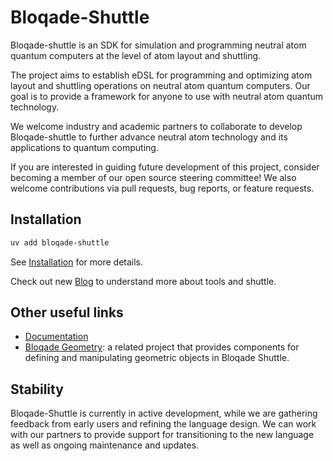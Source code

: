 # Bloqade-Shuttle

Bloqade-shuttle is an SDK for simulation and programming neutral atom quantum computers
at the level of atom layout and  shuttling.

The project aims to establish eDSL for programming and optimizing atom layout and
shuttling operations on neutral atom quantum computers. Our goal is to provide a
framework for anyone to use with neutral atom quantum technology.

We welcome industry and academic partners to collaborate to develop Bloqade-shuttle to
further advance neutral atom technology and its applications to quantum computing.

If you are interested in guiding future development of this project, consider becoming a
member of our open source steering committee!  We also welcome contributions via pull
requests, bug reports, or feature requests.

## Installation

```bash
uv add bloqade-shuttle
```
<!--- TODO: update links to point to documentation website once available. --->
See [Installation](https://queracomputing.github.io/bloqade-shuttle/dev/install) for more details.

Check out new [Blog](https://queracomputing.github.io/bloqade-shuttle/dev/blog/) to understand more about tools and shuttle.


## Other useful links

- [Documentation](https://queracomputing.github.io/bloqade-shuttle/dev/)
- [Bloqade Geometry](https://queracomputing.github.io/bloqade-geometry/dev/): a related
project that provides components for defining and manipulating geometric objects in
Bloqade Shuttle.

## Stability

Bloqade-Shuttle is currently in active development, while we are gathering feedback from
early users and refining the language design. We can work with our partners to provide
support for transitioning to the new language as well as ongoing maintenance and
updates.
